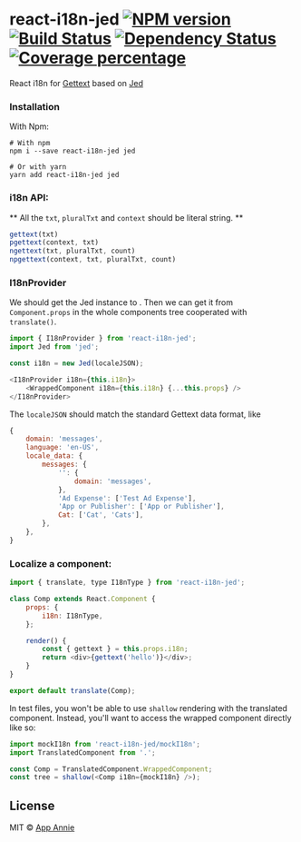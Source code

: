 # react-i18n-jed [![NPM version][npm-image]][npm-url] [![Build Status][travis-image]][travis-url] [![Dependency Status][daviddm-image]][daviddm-url] [![Coverage percentage][coveralls-image]][coveralls-url]

React i18n for [Gettext](https://en.wikipedia.org/wiki/Gettext) based on [Jed](https://messageformat.github.io/Jed/)

### Installation

With Npm:

```
# With npm
npm i --save react-i18n-jed jed

# Or with yarn
yarn add react-i18n-jed jed
```

### i18n API:

** All the `txt`, `pluralTxt` and `context` should be literal string. **

```js
gettext(txt)
pgettext(context, txt)
ngettext(txt, pluralTxt, count)
npgettext(context, txt, pluralTxt, count)
```

### I18nProvider
We should get the Jed instance to <I18nProvider>. Then we can get it from `Component.props` in the whole components tree cooperated with `translate()`.

```js
import { I18nProvider } from 'react-i18n-jed';
import Jed from 'jed';

const i18n = new Jed(localeJSON);

<I18nProvider i18n={this.i18n}>
    <WrappedComponent i18n={this.i18n} {...this.props} />
</I18nProvider>
```

The `localeJSON` should match the standard Gettext data format, like
```js
{
    domain: 'messages',
    language: 'en-US',
    locale_data: {
        messages: {
            '': {
                domain: 'messages',
            },
            'Ad Expense': ['Test Ad Expense'],
            'App or Publisher': ['App or Publisher'],
            Cat: ['Cat', 'Cats'],
        },
    },
}
```

### Localize a component:

```js
import { translate, type I18nType } from 'react-i18n-jed';

class Comp extends React.Component {
    props: {
        i18n: I18nType,
    };

    render() {
        const { gettext } = this.props.i18n;
        return <div>{gettext('hello')}</div>;
    }
}

export default translate(Comp);
```

In test files, you won't be able to use `shallow` rendering with the translated component. Instead, you'll want to access the wrapped component directly like so:

```js
import mockI18n from 'react-i18n-jed/mockI18n';
import TranslatedComponent from '.';

const Comp = TranslatedComponent.WrappedComponent;
const tree = shallow(<Comp i18n={mockI18n} />);
```

## License

MIT © [App Annie](https://www.appannie.com/en/about/careers/engineering/)

[npm-image]: https://badge.fury.io/js/react-i18n-jed.svg
[npm-url]: https://npmjs.org/package/react-i18n-jed
[travis-image]: https://travis-ci.org/appannie/react-i18n-jed.svg?branch=master
[travis-url]: https://travis-ci.org/appannie/react-i18n-jed
[daviddm-image]: https://david-dm.org/appannie/react-i18n-jed.svg?theme=shields.io
[daviddm-url]: https://david-dm.org/appannie/react-i18n-jed
[coveralls-image]: https://coveralls.io/repos/appannie/react-i18n-jed/badge.svg
[coveralls-url]: https://coveralls.io/r/appannie/react-i18n-jed
